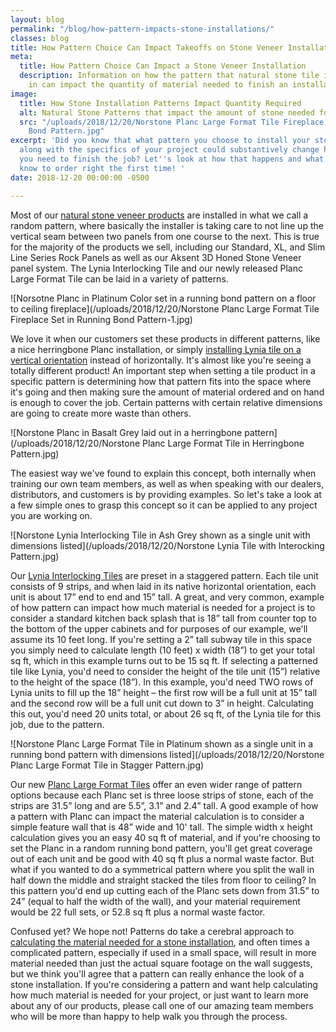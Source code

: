 ```yaml
---
layout: blog
permalink: "/blog/how-pattern-impacts-stone-installations/"
classes: blog
title: How Pattern Choice Can Impact Takeoffs on Stone Veneer Installations
meta:
  title: How Pattern Choice Can Impact a Stone Veneer Installation
  description: Information on how the pattern that natural stone tile is installed
    in can impact the quantity of material needed to finish an installation.
image:
  title: How Stone Installation Patterns Impact Quantity Required
  alt: Natural Stone Patterns that impact the amount of stone needed for an installation
  src: "/uploads/2018/12/20/Norstone Planc Large Format Tile Fireplace Set in Running
    Bond Pattern.jpg"
excerpt: 'Did you know that what pattern you choose to install your stone veneer in,
  along with the specifics of your project could substantively change how much material
  you need to finish the job? Let''s look at how that happens and what you need to
  know to order right the first time! '
date: 2018-12-20 00:00:00 -0500

---
```

Most of our [natural stone veneer products](https://www.norstoneusa.com/products/) are installed in what we call a random pattern, where basically the installer is taking care to not line up the vertical seam between two panels from one course to the next.  This is true for the majority of the products we sell, including our Standard, XL, and Slim Line Series Rock Panels as well as our Aksent 3D Honed Stone Veneer panel system.  The Lynia Interlocking Tile and our newly released Planc Large Format Tile can be laid in a variety of patterns.    

![Norsotne Planc in Platinum Color set in a running bond pattern on a floor to ceiling fireplace](/uploads/2018/12/20/Norstone Planc Large Format Tile Fireplace Set in Running Bond Pattern-1.jpg)

We love it when our customers set these products in different patterns, like a nice herringbone Planc installation, or simply [installing Lynia tile on a vertical orientation](https://www.norstoneusa.com/blog/installing-norstone-vertical-orientation/) instead of horizontally.  It's almost like you're seeing a totally different product!  An important step when setting a tile product in a specific pattern is determining how that pattern fits into the space where it's going and then making sure the amount of material ordered and on hand is enough to cover the job.  Certain patterns with certain relative dimensions are going to create more waste than others.    

![Norstone Planc in Basalt Grey laid out in a herringbone pattern](/uploads/2018/12/20/Norstone Planc Large Format Tile in Herringbone Pattern.jpg)

The easiest way we've found to explain this concept, both internally when training our own team members, as well as when speaking with our dealers, distributors, and customers is by providing examples.  So let's take a look at a few simple ones to grasp this concept so it can be applied to any project you are working on. 

![Norstone Lynia Interlocking Tile in Ash Grey shown as a single unit with dimensions listed](/uploads/2018/12/20/Norstone Lynia Tile with Interocking Pattern.jpg)

Our [Lynia Interlocking Tiles](https://www.norstoneusa.com/products/lynia-mosaic-tiles/) are preset in a staggered pattern.  Each tile unit consists of 9 strips, and when laid in its native horizontal orientation, each unit is about 17” end to end and 15” tall.  A great, and very common, example of how pattern can impact how much material is needed for a project is to consider a standard kitchen back splash that is 18” tall from counter top to the bottom of the upper cabinets and for purposes of our example, we'll assume its 10 feet long.  If you're setting a 2” tall subway tile in this space you simply need to calculate length (10 feet) x width (18”) to get your total sq ft, which in this example turns out to be 15 sq ft.  If selecting a patterned tile like Lynia, you'd need to consider the height of the tile unit (15”) relative to the height of the space (18”).  In this example, you'd need TWO rows of Lynia units to fill up the 18” height – the first row will be a full unit at 15” tall and the second row will be a full unit cut down to 3” in height.  Calculating this out, you'd need 20 units total, or about 26 sq ft, of the Lynia tile for this job, due to the pattern. 

![Norstone Planc Large Format Tile in Platinum shown as a single unit in a running bond pattern with dimensions listed](/uploads/2018/12/20/Norstone Planc Large Format Tile in Stagger Pattern.jpg)

Our new [Planc Large Format Tiles](https://www.norstoneusa.com/products/large-format-stone-veneer/) offer an even wider range of pattern options because each Planc set is three loose strips of stone, each of the strips are 31.5” long and are 5.5”, 3.1” and 2.4” tall.  A good example of how a pattern with Planc can impact the material calculation is to consider a simple feature wall that is 48” wide and 10' tall.  The simple width x height calculation gives you an easy 40 sq ft of material, and if you're choosing to set the Planc in a random running bond pattern, you'll get great coverage out of each unit and be good with 40 sq ft plus a normal waste factor.  But what if you wanted to do a symmetrical pattern where you split the wall in half down the middle and straight stacked the tiles from floor to ceiling?  In this pattern you'd end up cutting each of the Planc sets down from 31.5” to 24” (equal to half the width of the wall), and your material requirement would be 22 full sets, or 52.8 sq ft plus a normal waste factor. 

Confused yet?  We hope not!  Patterns do take a cerebral approach to [calculating the material needed for a stone installation](https://www.norstoneusa.com/blog/norstone-classroom-series-how-measure/), and often times a complicated pattern, especially if used in a small space, will result in more material needed than just the actual square footage on the wall suggests, but we think you'll agree that a pattern can really enhance the look  of a stone installation.  If you're considering a pattern and want help calculating how much material is needed for your project, or just want to learn more about any of our products, please call one of our amazing team members who will be more than happy to help walk you through the process.